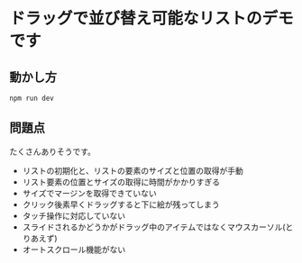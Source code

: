 # ドラッグで並び替え可能なリストのデモです

## 動かし方
```
npm run dev
```

## 問題点
たくさんありそうです。
* リストの初期化と、リストの要素のサイズと位置の取得が手動
* リスト要素の位置とサイズの取得に時間がかかりすぎる
* サイズでマージンを取得できていない
* クリック後素早くドラッグすると下に絵が残ってしまう
* タッチ操作に対応していない
* スライドされるかどうかがドラッグ中のアイテムではなくマウスカーソル(とりあえず)
* オートスクロール機能がない

